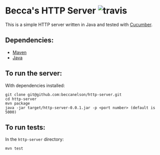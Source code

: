 # Becca's HTTP Server ![travis](https://travis-ci.org/beccanelson/http-server.svg)

This is a simple HTTP server written in Java and tested with [Cucumber](http://cucumber.io). 

## Dependencies:

+ [Maven](https://maven.apache.org/)
+ [Java](http://www.oracle.com/technetwork/systems/index-jsp-138363.html)

## To run the server:

With dependencies installed:
```
git clone git@github.com:beccanelson/http-server.git
cd http-server
mvn package
java -jar target/http-server-0.0.1.jar -p <port number> (default is 5000)
```

## To run tests:

In the `http-server` directory:
```
mvn test
```
